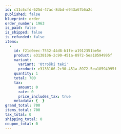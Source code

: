 ```yaml
---
id: c11c6cfd-625d-47ac-8dbd-e943a67b6a2c
published: false
blueprint: order
order_number: 1963
is_paid: false
is_shipped: false
is_refunded: false
items:
  -
    id: f21c0eec-7532-44d8-b1fe-a1912351be5e
    product: e3138106-2c90-451a-8972-5ea18594995f
    variant:
      variant: 'Otroški teki'
      product: e3138106-2c90-451a-8972-5ea18594995f
    quantity: 1
    total: 700
    tax:
      amount: 0
      rate: 0
      price_includes_tax: true
    metadata: {  }
grand_total: 700
items_total: 700
tax_total: 0
shipping_total: 0
coupon_total: 0
---
```


